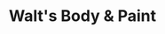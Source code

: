 ---
title: "Walt's Body & Paint"
url: /apache-junction/walts-body-und-paint/
shop: Autowerkstatt
---